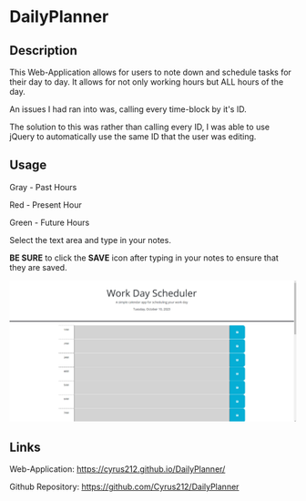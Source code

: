 # DailyPlanner

## Description

This Web-Application allows for users to note down and schedule tasks for their day to day. It allows for not only working hours but ALL hours of the day.

An issues I had ran into was, calling every time-block by it's ID.

The solution to this was rather than calling every ID, I was able to use jQuery to automatically use the same ID that the user was editing.

## Usage
Gray - Past Hours

Red - Present Hour

Green - Future Hours

Select the text area and type in your notes.

**BE SURE** to click the **SAVE** icon after typing in your notes to ensure that they are saved.

![alt text](./assets/images/Daily-Planner.png)

## Links

Web-Application: https://cyrus212.github.io/DailyPlanner/

Github Repository: https://github.com/Cyrus212/DailyPlanner
